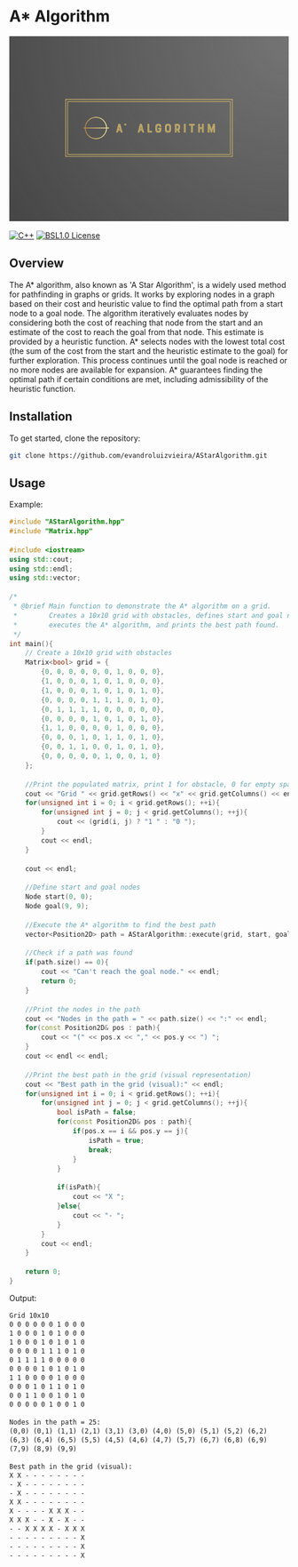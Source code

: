# A* Algorithm

![Logo](https://github.com/evandroluizvieira/AStarAlgorithm/blob/master/resource/Brand.png)

[![C++](https://img.shields.io/badge/C++-004488)](https://cplusplus.com/)
[![BSL1.0 License](https://img.shields.io/badge/License-BSL-green.svg)](https://choosealicense.com/licenses/bsl-1.0/)

## Overview
The A* algorithm, also known as 'A Star Algorithm', is a widely used method for pathfinding in graphs or grids. It works by exploring nodes in a graph based on their cost and heuristic value to find the optimal path from a start node to a goal node. The algorithm iteratively evaluates nodes by considering both the cost of reaching that node from the start and an estimate of the cost to reach the goal from that node. This estimate is provided by a heuristic function. A* selects nodes with the lowest total cost (the sum of the cost from the start and the heuristic estimate to the goal) for further exploration. This process continues until the goal node is reached or no more nodes are available for expansion. A* guarantees finding the optimal path if certain conditions are met, including admissibility of the heuristic function.

## Installation
To get started, clone the repository:
```bash
git clone https://github.com/evandroluizvieira/AStarAlgorithm.git
```

## Usage
Example:
```c++
#include "AStarAlgorithm.hpp"
#include "Matrix.hpp"

#include <iostream>
using std::cout;
using std::endl;
using std::vector;

/*
 * @brief Main function to demonstrate the A* algorithm on a grid.
 *        Creates a 10x10 grid with obstacles, defines start and goal nodes,
 *        executes the A* algorithm, and prints the best path found.
 */
int main(){
    // Create a 10x10 grid with obstacles
    Matrix<bool> grid = {
        {0, 0, 0, 0, 0, 0, 1, 0, 0, 0},
        {1, 0, 0, 0, 1, 0, 1, 0, 0, 0},
        {1, 0, 0, 0, 1, 0, 1, 0, 1, 0},
        {0, 0, 0, 0, 1, 1, 1, 0, 1, 0},
        {0, 1, 1, 1, 1, 0, 0, 0, 0, 0},
        {0, 0, 0, 0, 1, 0, 1, 0, 1, 0},
        {1, 1, 0, 0, 0, 0, 1, 0, 0, 0},
        {0, 0, 0, 1, 0, 1, 1, 0, 1, 0},
        {0, 0, 1, 1, 0, 0, 1, 0, 1, 0},
        {0, 0, 0, 0, 0, 1, 0, 0, 1, 0}
    };

    //Print the populated matrix, print 1 for obstacle, 0 for empty space
    cout << "Grid " << grid.getRows() << "x" << grid.getColumns() << endl;
    for(unsigned int i = 0; i < grid.getRows(); ++i){
        for(unsigned int j = 0; j < grid.getColumns(); ++j){
            cout << (grid(i, j) ? "1 " : "0 ");
        }
        cout << endl;
    }

    cout << endl;

    //Define start and goal nodes
    Node start(0, 0);
    Node goal(9, 9);

    //Execute the A* algorithm to find the best path
    vector<Position2D> path = AStarAlgorithm::execute(grid, start, goal);

    //Check if a path was found
    if(path.size() == 0){
        cout << "Can't reach the goal node." << endl;
        return 0;
    }

    //Print the nodes in the path
    cout << "Nodes in the path = " << path.size() << ":" << endl;
    for(const Position2D& pos : path){
        cout << "(" << pos.x << "," << pos.y << ") ";
    }
    cout << endl << endl;

    //Print the best path in the grid (visual representation)
    cout << "Best path in the grid (visual):" << endl;
    for(unsigned int i = 0; i < grid.getRows(); ++i){
        for(unsigned int j = 0; j < grid.getColumns(); ++j){
            bool isPath = false;
            for(const Position2D& pos : path){
                if(pos.x == i && pos.y == j){
                    isPath = true;
                    break;
                }
            }

            if(isPath){
                cout << "X ";
            }else{
                cout << "- ";
            }
        }
        cout << endl;
    }

    return 0;
}
```
Output:
```console
Grid 10x10
0 0 0 0 0 0 1 0 0 0 
1 0 0 0 1 0 1 0 0 0 
1 0 0 0 1 0 1 0 1 0 
0 0 0 0 1 1 1 0 1 0 
0 1 1 1 1 0 0 0 0 0 
0 0 0 0 1 0 1 0 1 0 
1 1 0 0 0 0 1 0 0 0 
0 0 0 1 0 1 1 0 1 0 
0 0 1 1 0 0 1 0 1 0 
0 0 0 0 0 1 0 0 1 0 

Nodes in the path = 25:
(0,0) (0,1) (1,1) (2,1) (3,1) (3,0) (4,0) (5,0) (5,1) (5,2) (6,2) (6,3) (6,4) (6,5) (5,5) (4,5) (4,6) (4,7) (5,7) (6,7) (6,8) (6,9) (7,9) (8,9) (9,9) 

Best path in the grid (visual):
X X - - - - - - - - 
- X - - - - - - - - 
- X - - - - - - - - 
X X - - - - - - - - 
X - - - - X X X - - 
X X X - - X - X - - 
- - X X X X - X X X 
- - - - - - - - - X 
- - - - - - - - - X 
- - - - - - - - - X 
```
